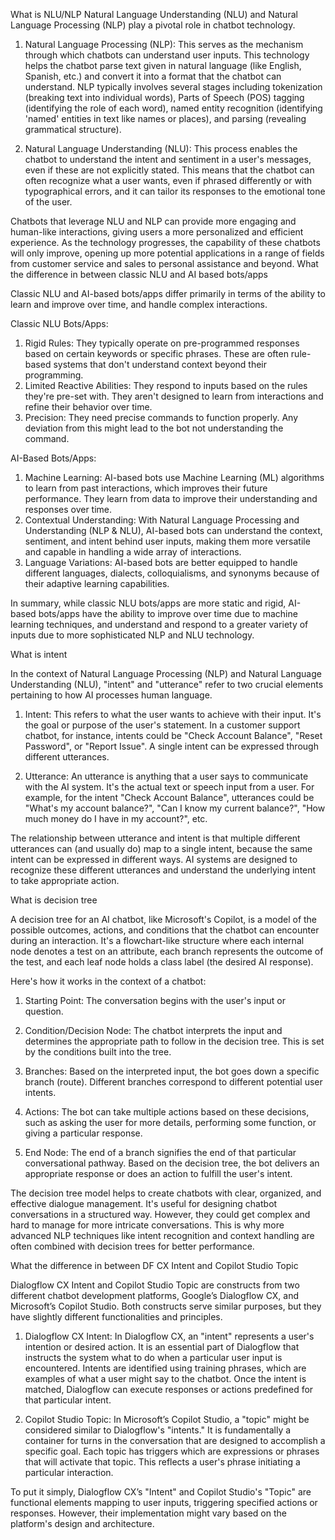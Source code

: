 What is NLU/NLP
Natural Language Understanding (NLU) and Natural Language Processing (NLP) play a pivotal role in chatbot technology.
 
1. Natural Language Processing (NLP): This serves as the mechanism through which chatbots can understand user inputs. This technology helps the chatbot parse text given in natural language (like English, Spanish, etc.) and convert it into a format that the chatbot can understand. NLP typically involves several stages including tokenization (breaking text into individual words), Parts of Speech (POS) tagging (identifying the role of each word), named entity recognition (identifying 'named' entities in text like names or places), and parsing (revealing grammatical structure).
 
2. Natural Language Understanding (NLU): This process enables the chatbot to understand the intent and sentiment in a user's messages, even if these are not explicitly stated. This means that the chatbot can often recognize what a user wants, even if phrased differently or with typographical errors, and it can tailor its responses to the emotional tone of the user.
 
Chatbots that leverage NLU and NLP can provide more engaging and human-like interactions, giving users a more personalized and efficient experience. As the technology progresses, the capability of these chatbots will only improve, opening up more potential applications in a range of fields from customer service and sales to personal assistance and beyond.
What the difference in between classic NLU and AI based bots/apps
 
Classic NLU and AI-based bots/apps differ primarily in terms of the ability to learn and improve over time, and handle complex interactions.
 
Classic NLU Bots/Apps:
1. Rigid Rules: They typically operate on pre-programmed responses based on certain keywords or specific phrases. These are often rule-based systems that don't understand context beyond their programming.
2. Limited Reactive Abilities: They respond to inputs based on the rules they're pre-set with. They aren't designed to learn from interactions and refine their behavior over time.
3. Precision: They need precise commands to function properly. Any deviation from this might lead to the bot not understanding the command.
 
AI-Based Bots/Apps:
1. Machine Learning: AI-based bots use Machine Learning (ML) algorithms to learn from past interactions, which improves their future performance. They learn from data to improve their understanding and responses over time.
2. Contextual Understanding: With Natural Language Processing and Understanding (NLP & NLU), AI-based bots can understand the context, sentiment, and intent behind user inputs, making them more versatile and capable in handling a wide array of interactions.
3. Language Variations: AI-based bots are better equipped to handle different languages, dialects, colloquialisms, and synonyms because of their adaptive learning capabilities.
 
In summary, while classic NLU bots/apps are more static and rigid, AI-based bots/apps have the ability to improve over time due to machine learning techniques, and understand and respond to a greater variety of inputs due to more sophisticated NLP and NLU technology.
 
What is intent
 
In the context of Natural Language Processing (NLP) and Natural Language Understanding (NLU), "intent" and "utterance" refer to two crucial elements pertaining to how AI processes human language.
 
1. Intent: This refers to what the user wants to achieve with their input. It's the goal or purpose of the user's statement. In a customer support chatbot, for instance, intents could be "Check Account Balance", "Reset Password", or "Report Issue". A single intent can be expressed through different utterances.
 
2. Utterance: An utterance is anything that a user says to communicate with the AI system. It's the actual text or speech input from a user. For example, for the intent "Check Account Balance", utterances could be "What's my account balance?", "Can I know my current balance?", "How much money do I have in my account?", etc.
 
The relationship between utterance and intent is that multiple different utterances can (and usually do) map to a single intent, because the same intent can be expressed in different ways. AI systems are designed to recognize these different utterances and understand the underlying intent to take appropriate action.
 
What is decision tree
 
A decision tree for an AI chatbot, like Microsoft's Copilot, is a model of the possible outcomes, actions, and conditions that the chatbot can encounter during an interaction. It's a flowchart-like structure where each internal node denotes a test on an attribute, each branch represents the outcome of the test, and each leaf node holds a class label (the desired AI response).
 
Here's how it works in the context of a chatbot:
 
1. Starting Point: The conversation begins with the user's input or question.
 
2. Condition/Decision Node: The chatbot interprets the input and determines the appropriate path to follow in the decision tree. This is set by the conditions built into the tree.
 
3. Branches: Based on the interpreted input, the bot goes down a specific branch (route). Different branches correspond to different potential user intents.
 
4. Actions: The bot can take multiple actions based on these decisions, such as asking the user for more details, performing some function, or giving a particular response.
 
5. End Node: The end of a branch signifies the end of that particular conversational pathway. Based on the decision tree, the bot delivers an appropriate response or does an action to fulfill the user's intent.
 
The decision tree model helps to create chatbots with clear, organized, and effective dialogue management. It's useful for designing chatbot conversations in a structured way. However, they could get complex and hard to manage for more intricate conversations. This is why more advanced NLP techniques like intent recognition and context handling are often combined with decision trees for better performance.
 
What the difference in between DF CX Intent and Copilot Studio Topic
 
Dialogflow CX Intent and Copilot Studio Topic are constructs from two different chatbot development platforms, Google’s Dialogflow CX, and Microsoft’s Copilot Studio. Both constructs serve similar purposes, but they have slightly different functionalities and principles.
 
1. Dialogflow CX Intent: In Dialogflow CX, an "intent" represents a user's intention or desired action. It is an essential part of Dialogflow that instructs the system what to do when a particular user input is encountered. Intents are identified using training phrases, which are examples of what a user might say to the chatbot. Once the intent is matched, Dialogflow can execute responses or actions predefined for that particular intent.
 
2. Copilot Studio Topic: In Microsoft’s Copilot Studio, a "topic" might be considered similar to Dialogflow's "intents." It is fundamentally a container for turns in the conversation that are designed to accomplish a specific goal. Each topic has triggers which are expressions or phrases that will activate that topic. This reflects a user's phrase initiating a particular interaction.
 
To put it simply, Dialogflow CX’s "Intent" and Copilot Studio's "Topic" are functional elements mapping to user inputs, triggering specified actions or responses. However, their implementation might vary based on the platform's design and architecture.